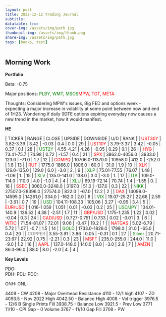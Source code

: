 ```yaml
---
layout: post
title: 2022-12-12 Trading Journal 
subtitle: 
datatable: true
cover-img: /assets/img/path.jpg
thumbnail-img: /assets/img/thumb.png
share-img: /assets/img/path.jpg
tags: [books, test]
---
```



## Morning Work

**Portfolio**

Beta: -0.75

Major positions:  <span style="color:green">PLBY, WMT, MSOS</span><span style="color:red">MPW, TGT, META</span>

Thoughts:  Considering MPW's issues, Big FED and options week - expecting a major increase in volatility at some point between now and end of 1H23.  Wondering if daily 0DTE options expiring everyday now causes a new trend in the market, how it would manifest.

**HE**


<div class="datatable-begin"></div>

| TICKER | RANGE | CLOSE | UPSIDE | DOWNSIDE | U/D | RANK |
| <span style="color:red">UST30Y</span>	| 3.82-3.39 | 3.42 | -0.03 | 0.4 | 0.0 | 29 |
| <span style="color:red">UST10Y</span>	| 3.79-3.37 | 3.42 | -0.05 | 0.37 | 0.1 | 28 |
| <span style="color:green">UST2Y</span>	| 4.55-4.21 | 4.26 | -0.05 | 0.29 | 0.1 | 26 |
| <span style="color:red">HYG</span>	| 73.41-75.7 | 74.98 | 0.72 | -1.57 | 0.4 | 21 |
| <span style="color:red">SPX</span>	| 3862.0-4056.0 | 3933.0 | 123.0 | -71.0 | 1.7 | 12 |
| <span style="color:red">COMPQ</span>	| 10706.0-11370.0 | 10958.0 | 412.0 | -252.0 | 1.6 | 13 |
| <span style="color:red">RUT</span>	| 1775.0-1866.0 | 1806.0 | 60.0 | -31.0 | 1.9 | 10 |
| <span style="color:red">XLK</span>	| 126.0-135.0 | 129.0 | 6.0 | -3.0 | 2. | 9 |
| <span style="color:green">XLP</span>	| 75.01-77.55 | 76.07 | 1.48 | -1.06 | 1. | 15 |
| <span style="color:green">XLV</span>	| 135.0-141.0 | 138.0 | 3.0 | -3.0 | 1. | 17 |
| <span style="color:green">ITA</span>	| 109.0-114.0 | 110.0 | 4.0 | -1.0 | 4. | 4 |
| <span style="color:green">XLU</span>	| 69.19-72.14 | 70.74 | 1.4 | -1.55 | 0. | 18 |
| <span style="color:red">SSEC</span>	| 3060.0-3248.0 | 3197.0 | 51.0 | -137.0 | 0.3 | 22 |
| <span style="color:green">NIKK</span>	| 27507.0-28396.0 | 27574.0 | 822.0 | -67.0 | 12.2 | 2 |
| <span style="color:red">DAX</span>	| 14099.0-14595.0 | 14261.0 | 334.0 | -162.0 | 2.0 | 8 |
| <span style="color:green">VIX</span>	| 19.07-25.27 | 22.68 | 2.59 | -3.61 | 0.7 | 19 |
| <span style="color:green">USD</span>	| 104.11-108.33 | 105.06 | 3.27 | -0.95 | 3.4 | 5 |
| <span style="color:red">EUR/USD</span>	| 1.016-1.059 | 1.051 | 0.01 | -0.03 | 0.2 | 25 |
| <span style="color:green">USD/JPY</span>	| 134.01-140.9 | 136.52 | 4.38 | -2.51 | 1.7 | 11 |
| <span style="color:red">GBP/USD</span>	| 1.175-1.235 | 1.22 | 0.02 | -0.04 | 0.3 | 24 |
| <span style="color:red">CAD/USD</span>	| 0.727-0.751 | 0.733 | 0.02 | -0.01 | 3. | 6 |
| <span style="color:red">WTIC</span>	| 71.54-81.07 | 72.01 | 9.06 | -0.47 | 19.2 | 1 |
| <span style="color:red">NATGAS</span>	| 5.02-6.79 | 5.72 | 1.07 | -0.7 | 1.5 | 14 |
| <span style="color:green">GOLD</span>	| 1733.0-1829.0 | 1798.0 | 31.0 | -65.0 | 0.4 | 20 |
| <span style="color:grey">COPPER</span>	| 3.55-3.91 | 3.86 | 0.05 | -0.31 | 0.1 | 27 |
| <span style="color:green">Silver</span>	| 20.71-23.67 | 22.92 | 0.75 | -2.21 | 0.3 | 23 |
| <span style="color:red">MSFT</span>	| 235.0-255.0 | 244.0 | 11.0 | -9.0 | 1.2 | 16 |
| <span style="color:red">AAPL</span>	| 137.0-148.0 | 140.0 | 8.0 | -3.0 | 2.6 | 7 |
| <span style="color:red">AMZN</span>	| 86.0-96.0 | 88.0 | 8.0 | -2.0 | 4. | 4 |


<div class="datatable-end"></div>

**Key Levels**

PDO:  
PDH:
PDL:
PDC:

ONH:
ONL:

4408 - CW
4208 - Major Overhead Resistance
4110 - 12/1 high
4107 - ZG
4093.5 - Nov 2022 High
4042.50 - Balance High
4008 - Vol trigger
3976.5 - 12/6 B Single Prints Fill
3938.75 - Balance Low
3921.5 - Prev Low
3771 11/10 - CPI Gap - 0 Volume
3767 - 11/10 Gap Fill
3708 - PW


